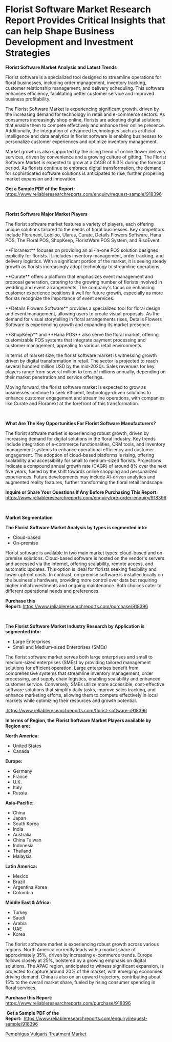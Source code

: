 <p><h1>Florist Software Market Research Report Provides Critical Insights that can help Shape Business Development and Investment Strategies</h1></p><p><strong>Florist Software Market Analysis and Latest Trends</strong></p>
<p><p>Florist software is a specialized tool designed to streamline operations for floral businesses, including order management, inventory tracking, customer relationship management, and delivery scheduling. This software enhances efficiency, facilitating better customer service and improved business profitability.</p><p>The Florist Software Market is experiencing significant growth, driven by the increasing demand for technology in retail and e-commerce sectors. As consumers increasingly shop online, florists are adopting digital solutions that enable them to compete effectively and enhance their online presence. Additionally, the integration of advanced technologies such as artificial intelligence and data analytics in florist software is enabling businesses to personalize customer experiences and optimize inventory management.</p><p>Market growth is also supported by the rising trend of online flower delivery services, driven by convenience and a growing culture of gifting. The Florist Software Market is expected to grow at a CAGR of 9.3% during the forecast period. As florists continue to embrace digital transformation, the demand for sophisticated software solutions is anticipated to rise, further propelling market expansion and innovation.</p></p>
<p><strong>Get a Sample PDF of the Report:&nbsp;</strong> <a href="https://www.reliableresearchreports.com/enquiry/request-sample/918396?utm_campaign=2264&utm_medium=2&utm_source=Github&utm_content=ia&utm_term=06032025&utm_id=florist-software">https://www.reliableresearchreports.com/enquiry/request-sample/918396</a></p>
<p>&nbsp;</p>
<p><strong>Florist Software Major Market Players</strong></p>
<p><p>The florist software market features a variety of players, each offering unique solutions tailored to the needs of floral businesses. Key competitors include Floranext, Lobiloo, Ularas, Curate, Details Flowers Software, Hana POS, The Floral POS, ShopKeep, FloristWare POS System, and RisoEvent.</p><p>**Floranext** focuses on providing an all-in-one POS solution designed explicitly for florists. It includes inventory management, order tracking, and delivery logistics. With a significant portion of the market, it is seeing steady growth as florists increasingly adopt technology to streamline operations.</p><p>**Curate** offers a platform that emphasizes event management and proposal generation, catering to the growing number of florists involved in wedding and event arrangements. The company's focus on enhancing customer experience positions it well for future growth, especially as more florists recognize the importance of event services.</p><p>**Details Flowers Software** provides a specialized tool for floral design and event management, allowing users to create visual proposals. As the demand for visual storytelling in floral arrangements rises, Details Flowers Software is experiencing growth and expanding its market presence.</p><p>**ShopKeep** and **Hana POS** also serve the floral market, offering customizable POS systems that integrate payment processing and customer management, appealing to various retail environments.</p><p>In terms of market size, the florist software market is witnessing growth driven by digital transformation in retail. The sector is projected to reach several hundred million USD by the mid-2020s. Sales revenues for key players range from several million to tens of millions annually, depending on their market penetration and service offerings.</p><p>Moving forward, the florist software market is expected to grow as businesses continue to seek efficient, technology-driven solutions to enhance customer engagement and streamline operations, with companies like Curate and Floranext at the forefront of this transformation.</p></p>
<p>&nbsp;</p>
<p><strong>What Are The Key Opportunities For Florist Software Manufacturers?</strong></p>
<p><p>The florist software market is experiencing robust growth, driven by increasing demand for digital solutions in the floral industry. Key trends include integration of e-commerce functionalities, CRM tools, and inventory management systems to enhance operational efficiency and customer engagement. The adoption of cloud-based platforms is rising, offering scalability and accessibility for small to medium-sized florists. Projections indicate a compound annual growth rate (CAGR) of around 8% over the next five years, fueled by the shift towards online shopping and personalized experiences. Future developments may include AI-driven analytics and augmented reality features, further transforming the floral retail landscape.</p></p>
<p><strong>Inquire or Share Your Questions If Any Before Purchasing This Report:</strong> <a href="https://www.reliableresearchreports.com/enquiry/pre-order-enquiry/918396?utm_campaign=2264&utm_medium=2&utm_source=Github&utm_content=ia&utm_term=06032025&utm_id=florist-software">https://www.reliableresearchreports.com/enquiry/pre-order-enquiry/918396</a></p>
<p>&nbsp;</p>
<p><strong>Market Segmentation</strong></p>
<p><strong>The Florist Software Market Analysis by types is segmented into:</strong></p>
<p><ul><li>Cloud-based</li><li>On-premise</li></ul></p>
<p><p>Florist software is available in two main market types: cloud-based and on-premise solutions. Cloud-based software is hosted on the vendor's servers and accessed via the internet, offering scalability, remote access, and automatic updates. This option is ideal for florists seeking flexibility and lower upfront costs. In contrast, on-premise software is installed locally on the business's hardware, providing more control over data but requiring higher initial investments and ongoing maintenance. Both choices cater to different operational needs and preferences.</p></p>
<p><strong>Purchase this Report:&nbsp;</strong><a href="https://www.reliableresearchreports.com/purchase/918396?utm_campaign=2264&utm_medium=2&utm_source=Github&utm_content=ia&utm_term=06032025&utm_id=florist-software">https://www.reliableresearchreports.com/purchase/918396</a></p>
<p>&nbsp;</p>
<p><strong>The Florist Software Market Industry Research by Application is segmented into:</strong></p>
<p><ul><li>Large Enterprises</li><li>Small and Medium-sized Enterprises (SMEs)</li></ul></p>
<p><p>The florist software market serves both large enterprises and small to medium-sized enterprises (SMEs) by providing tailored management solutions for efficient operation. Large enterprises benefit from comprehensive systems that streamline inventory management, order processing, and supply chain logistics, enabling scalability and enhanced customer service. Conversely, SMEs utilize more accessible, cost-effective software solutions that simplify daily tasks, improve sales tracking, and enhance marketing efforts, allowing them to compete effectively in local markets while optimizing their resources and growth potential.</p></p>
<p><a href="https://www.reliableresearchreports.com/florist-software-r918396?utm_campaign=2264&utm_medium=2&utm_source=Github&utm_content=ia&utm_term=06032025&utm_id=florist-software">&nbsp;https://www.reliableresearchreports.com/florist-software-r918396</a></p>
<p><strong>In terms of Region, the Florist Software Market Players available by Region are:</strong></p>
<p>
    <p> <strong> North America: </strong>
        <ul>
            <li>United States</li>
            <li>Canada</li>
        </ul>
        </p> 
    <p> <strong> Europe: </strong>
        <ul>
            <li>Germany</li>
            <li>France</li>
            <li>U.K.</li>
            <li>Italy</li>
            <li>Russia</li>
        </ul>
        </p> 
    <p> <strong> Asia-Pacific: </strong>
        <ul>
            <li>China</li>
            <li>Japan</li>
            <li>South Korea</li>
            <li>India</li>
            <li>Australia</li>
            <li>China Taiwan</li>
            <li>Indonesia</li>
            <li>Thailand</li>
            <li>Malaysia</li>
        </ul>
        </p> 
    <p> <strong> Latin America: </strong>
        <ul>
            <li>Mexico</li>
            <li>Brazil</li>
            <li>Argentina Korea</li>
            <li>Colombia</li>
        </ul>
        </p> 
    <p> <strong> Middle East & Africa: </strong>
        <ul>
            <li>Turkey</li>
            <li>Saudi</li>
            <li>Arabia</li>
            <li>UAE</li>
            <li>Korea</li>
        </ul>
    </p>
    </p>
<p><p>The florist software market is experiencing robust growth across various regions. North America currently leads with a market share of approximately 35%, driven by increasing e-commerce trends. Europe follows closely at 25%, bolstered by a growing emphasis on digital solutions. The APAC region, anticipated to witness significant expansion, is projected to capture around 20% of the market, with emerging economies driving demand. China is also on an upward trajectory, contributing about 15% to the overall market share, fueled by rising consumer spending in floral services.</p></p>
<p><strong>Purchase this Report: </strong><a href="https://www.reliableresearchreports.com/purchase/918396?utm_campaign=2264&utm_medium=2&utm_source=Github&utm_content=ia&utm_term=06032025&utm_id=florist-software">https://www.reliableresearchreports.com/purchase/918396</a></p>
<p>&nbsp;<strong>Get a Sample PDF of the Report:&nbsp;&nbsp;</strong><a href="https://www.reliableresearchreports.com/enquiry/request-sample/918396?utm_campaign=2264&utm_medium=2&utm_source=Github&utm_content=ia&utm_term=06032025&utm_id=florist-software">https://www.reliableresearchreports.com/enquiry/request-sample/918396</a></p>
<p><strong></strong></p>
<p><p><a href="https://github.com/GenaGaines34/Market-Research-Report-List-1/blob/main/pemphigus-vulgaris-treatment-market.md?utm_campaign=2264&utm_medium=2&utm_source=Github&utm_content=ia&utm_term=06032025&utm_id=florist-software">Pemphigus Vulgaris Treatment Market</a></p></p>